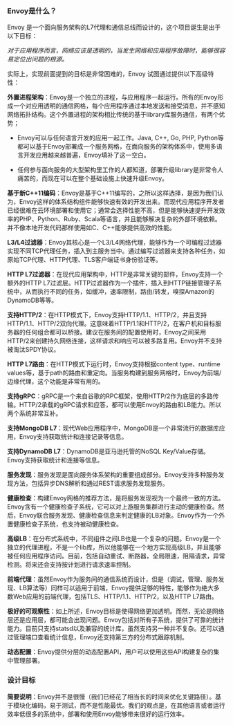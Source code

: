 ### Envoy是什么？

Envoy 是一个面向服务架构的L7代理和通信总线而设计的，这个项目诞生是出于以下目标：</br>

_对于应用程序而言，网络应该是透明的，当发生网络和应用程序故障时，能够很容易定位出问题的根源。_</br>

实际上，实现前面提到的目标是非常困难的，Envoy 试图通过提供以下高级特性：</br>

**外置进程架构**：Envoy是一个独立的进程，与应用程序一起运行。所有的Envoy形成一个对应用透明的通信网格，每个应用程序通过本地发送和接受消息，并不感知网络拓扑结构。这个外置进程的架构相比传统的基于library库服务通信，有两个优势；</br>

- Envoy可以与任何语言开发的应用一起工作。Java, C++, Go, PHP, Python等都可以基于Envoy部署成一个服务网格，在面向服务的架构体系中，使用多语言开发应用越来越普遍，Envoy填补了这一空白。</br>

- 任何参与面向服务的大型架构里工作的人都知道，部署升级library是非常令人痛苦的，而现在可以在整个基础设施上快速升级Envoy。

**基于新C++11编码**：Envoy是基于C++11编写的，之所以这样选择，是因为我们认为，Envoy这样的体系结构组件能够快速有效的开发出来。而现代应用程序开发者已经很难在云环境部署和使用它；通常会选择性能不高，但是能够快速提升开发效率的PHP、Python、Ruby、Scala等语言，并且能够解决复杂的外部环境依赖。并不像本地开发代码那样使用如C、C++能够提供高效的性能。

**L3/L4过滤器**：Envoy其核心是一个L3/L4网络代理，能够作为一个可编程过滤器实现不同TCP代理任务，插入到主服务当中。通过编写过滤器来支持各种任务，如原始TCP代理、HTTP代理、TLS客户端证书身份验证等。

**HTTP L7过滤器**：在现代应用架构中，HTTP是非常关键的部件，Envoy支持一个额外的HTTP L7过滤层。HTTP过滤器作为一个插件，插入到HTTP链接管理子系统中，从而执行不同的任务，如缓冲，速率限制，路由/转发，嗅探Amazon的DynamoDB等等。

**支持HTTP/2**：在HTTP模式下，Envoy支持HTTP/1.1、HTTP/2，并且支持HTTP/1.1、HTTP/2双向代理。这意味着HTTP/1.1和HTTP/2，在客户机和目标服务器的任何组合都可以桥接。建议在服务间的配置使用时，Envoy之间采用HTTP/2来创建持久网络连接，这样请求和响应可以被多路复用。Envoy并不支持被淘汰SPDY协议。

**HTTP L7路由**：在HTTP模式下运行时，Envoy支持根据content type、runtime values等，基于path的路由和重定向。当服务构建到服务网格时，Envoy为前端/边缘代理，这个功能是非常有用的。

**支持gRPC**：gRPC是一个来自谷歌的RPC框架，使用HTTP/2作为底层的多路传输。HTTP/2承载的gRPC请求和应答，都可以使用Envoy的路由和LB能力。所以两个系统非常互补。

**支持MongoDB L7**：现代Web应用程序中，MongoDB是一个非常流行的数据库应用，Envoy支持获取统计和连接记录等信息。

**支持DynamoDB L7**：DynamoDB是亚马逊托管的NoSQL Key/Value存储。Envoy支持获取统计和连接等信息。

**服务发现**：服务发现是面向服务体系架构的重要组成部分。Envoy支持多种服务发现方法，包括异步DNS解析和通过REST请求服务发现服务。

**健康检查**：构建Envoy网格的推荐方法，是将服务发现视为一个最终一致的方法。Envoy含有一个健康检查子系统，它可以对上游服务集群进行主动的健康检查。然后，Envoy联合服务发现、健康检查信息来判定健康的LB对象。Envoy作为一个外置健康检查子系统，也支持被动健康检查。

**高级LB**：在分布式系统中，不同组件之间LB也是一个复杂的问题。Envoy是一个独立的代理进程，不是一个lib库，所以他能够在一个地方实现高级LB，并且能够被任何应用程序访问。目前，包括自动重试、断路器，全局限速，阻隔请求，异常检测。将来还会支持按计划进行请求速率控制。

**前端代理**：虽然Envoy作为服务间的通信系统而设计，但是（调试，管理、服务发现、LB算法等）同样可以适用于前端，Envoy提供足够的特性，能够作为绝大多数Web应用的前端代理，包括TLS、HTTP/1.1、HTTP/2，以及HTTP L7路由。

**极好的可观察性**：如上所述，Envoy目标是使得网络更加透明。而然，无论是网络层还是应用层，都可能会出现问题。Envoy包括对所有子系统，提供了可靠的统计能力。目前只支持statsd以及兼容的统计库，虽然支持另一种并不复杂。还可以通过管理端口查看统计信息，Envoy还支持第三方的分布式跟踪机制。

**动态配置**：Envoy提供分层的动态配置API，用户可以使用这些API构建复杂的集中管理部署。

### 设计目标

**简要说明**：Envoy并不是很慢（我们已经花了相当长的时间来优化关键路径）。基于模块化编码，易于测试，而不是性能最优。我们的观点是，在其他语言或者运行效率低很多的系统中，部署和使用Envoy能够带来很好的运行效率。

